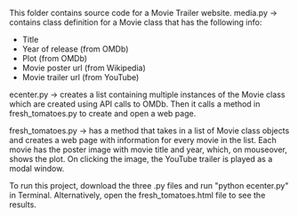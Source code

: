 This folder contains source code for a Movie Trailer website.
media.py -> contains class definition for a Movie class that has the following info:
* Title
* Year of release (from OMDb)
* Plot (from OMDb)
* Movie poster url (from Wikipedia)
* Movie trailer url (from YouTube)
        
ecenter.py -> creates a list containing multiple instances of the Movie class which are created using API calls to OMDb. Then it calls a method in fresh_tomatoes.py to create and open a web page.

fresh_tomatoes.py -> has a method that takes in a list of Movie class objects and creates a web page with information for every movie in the list. Each movie has the poster image with movie title and year, which, on mouseover, shows the plot. On clicking the image, the YouTube trailer is played as a modal window.

To run this project, download the three .py files and run "python ecenter.py" in Terminal.
Alternatively, open the fresh_tomatoes.html file to see the results.
